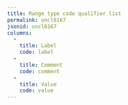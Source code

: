 ```yaml
---
title: Range type code qualifier list
permalink: uncl6167
jsonid: uncl6167
columns:
  - 
    title: Label
    code: label
  - 
    title: Comment
    code: comment
  - 
    title: Value
    code: value
---
```


